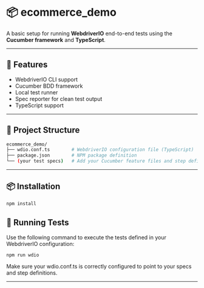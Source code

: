 # 📦 ecommerce_demo

A basic setup for running **WebdriverIO** end-to-end tests using the **Cucumber framework** and **TypeScript**.

---

## 🚀 Features

- WebdriverIO CLI support
- Cucumber BDD framework
- Local test runner
- Spec reporter for clean test output
- TypeScript support

---

## 📁 Project Structure
```bash
ecommerce_demo/
├── wdio.conf.ts        # WebdriverIO configuration file (TypeScript)
├── package.json        # NPM package definition
└── (your test specs)   # Add your Cucumber feature files and step definitions
```

---

## 📦 Installation

```bash
npm install
```

## 🧪 Running Tests

Use the following command to execute the tests defined in your WebdriverIO configuration:

```bash
npm run wdio
```
Make sure your wdio.conf.ts is correctly configured to point to your specs and step definitions.

---
